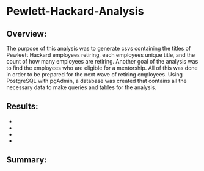 # Pewlett-Hackard-Analysis
## Overview:
The purpose of this analysis was to generate csvs containing the titles of Pewleett Hackard employees retiring, each employees unique title, and the count of how many employees are retiring. Another goal of the analysis was to find the employees who are eligible for a mentorship. All of this was done in order to be prepared for the next wave of retiring employees. Using PostgreSQL with pgAdmin, a database was created that contains all the necessary data to make queries and tables for the analysis.

## Results:
-
-
-
-
## Summary:
